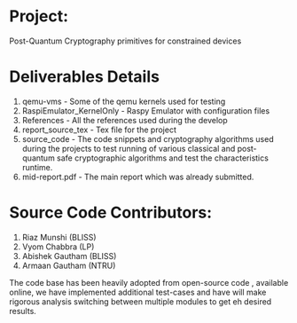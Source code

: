 Project:
============================================================
Post-Quantum Cryptography primitives for constrained devices



Deliverables Details
============================================================

1. qemu-vms - Some of the qemu kernels used for testing
2. RaspiEmulator_KernelOnly - Raspy Emulator with configuration files
3. References  - All the references used during the develop
4. report_source_tex - Tex file for the project
5. source_code - The code snippets and cryptography algorithms used during the projects to test running of various classical and post-quantum safe cryptographic algorithms and
		  test the characteristics runtime.
6. mid-report.pdf - The  main report which was already submitted.


Source Code Contributors:
===============================

1. Riaz Munshi (BLISS)
2. Vyom Chabbra (LP)
3. Abishek Gautham (BLISS)
4. Armaan Gautham (NTRU)

The code base has been heavily adopted from open-source code , available online, we have implemented additional test-cases and have will make rigorous analysis switching between multiple modules to get eh 
desired results.








